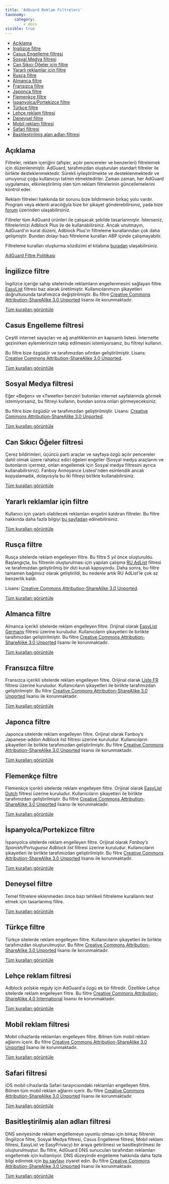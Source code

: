 ```yaml
---
title: 'AdGuard Reklam Filtreleri'
taxonomy:
    category:
        - docs
visible: true
---
```


*   [Açıklama](#introduction)
*   [İngilizce filtre](#english)
*   [Casus Engelleme filtresi](#privacy)
*   [Sosyal Medya filtresi](#social)
*   [Can Sıkıcı Öğeler için filtre](#annoyances)
*   [Yararlı reklamlar için filtre](#useful)
*   [Rusça filtre](#russian)
*   [Almanca filtre](#german)
*   [Fransızca filtre](#french)
*   [Japonca filtre](#japanese)
*   [Flemenkçe filtre](#dutch)
*   [İspanyolca/Portekizce filtre](#spanish)
*   [Türkçe filtre](#turkish)
*   [Lehçe reklam filtresi](#polish-ads)
*   [Deneysel filtre](#experimental)
*   [Mobil reklam filtresi](#mobile)
*   [Safari filtresi](#safari)
*   [Basitleştirilmiş alan adları filtresi](#domains)

<a name="introduction"></a>

## Açıklama

Filtreler, reklam içeriğini (afişler, açılır pencereler ve benzerleri) filtrelemek için düzenlenmiştir. AdGuard, tarafımızdan oluşturulan standart filtreler ile birlikte desteklenmektedir. Sürekli iyileştirilmekte ve desteklenmektedir ve umuyoruz çoğu kullanıcıyı tatmin etmektedirler. Zaman zaman, her AdGuard uygulaması, etkinleştirilmiş olan tüm reklam filtrelerinin güncellemelerini kontrol eder.

Reklam filtreleri hakkında bir sorunu bize bildirmenin birkaç yolu vardır. Program veya eklenti aracılığyla bize bir şikayet gönderebilirsınız, yada bize [forum](https://forum.adguard.com/?langid=1) üzerinden ulaşabilirsiniz. 

Filtreler tüm AdGuard ürünleri ile çalışacak şekilde tasarlanmıştır. İsterseniz, filtrelerimizi Adblock Plus ile de kullanabilirsiniz. Ancak unutmayın, AdGuard'ın kural düzeni, Adblock Plus'ın filtreleme kurallarından çok daha gelişmiştir. Bundan dolayı bazı filtreleme kuralları ABP içinde çalışmayabilir.

Filtreleme kuralları oluşturma sözdizimi el kitabına [buradan](/general/how-to-create-your-own-ad-filters) ulaşabilirsiniz.

[AdGuard Filtre Politikası](https://blog.adguard.com/en/adguard-news/adguard-filter-policy.html)


<a name="english"></a>

## İngilizce filtre

İngilizce içeriğe sahip sitelerinde reklamların engellenmesini sağlayan filtre. [EasyList](https://easylist.to/) filtresi baz alarak üretilmiştir. Kullanıcılarımızın şikayetleri doğrultusunda tarafımızca değiştirilmiştir. Bu filtre [Creative Commons Attribution-ShareAlike 3.0 Unported](https://creativecommons.org/licenses/by-sa/3.0/) lisansı ile korunmaktadır.

[Tüm kuralları görüntüle](https://filters.adtidy.org/extension/chromium/filters/2.txt)



<a name="privacy"></a>

## Casus Engelleme filtresi

Çeşitli internet sayaçları ve ağ analitiklerinin en kapsamlı listesi. İnternette gezinirken eylemlerinizin takip edilmesini istemiyorsanız, bu filtreyi kullanın.

Bu filtre bize özgüdür ve tarafımızdan sıfırdan geliştirilmiştir. Lisans: [Creative Commons Attribution-ShareAlike 3.0 Unported](https://creativecommons.org/licenses/by-sa/3.0/).

[Tüm kuralları görüntüle](https://filters.adtidy.org/extension/chromium/filters/3.txt)



<a name="social"></a>

## Sosyal Medya filtresi

Eğer «Beğen» ve «Tweetle» benzeri butonları internet sayfalarında görmek istemiyorsanız, bu filtreyi kullanın, bundan sonra onları görmeyeceksiniz.

Bu filtre bize özgüdür ve tarafımızdan geliştirilmiştir. Lisans: [Creative Commons Attribution-ShareAlike 3.0 Unported](https://creativecommons.org/licenses/by-sa/3.0/).

[Tüm kuralları görüntüle](https://filters.adtidy.org/extension/chromium/filters/4.txt)



<a name="annoyances"></a>

## Can Sıkıcı Öğeler filtresi

Çerez bildirimleri, üçüncü parti araçlar ve sayfaya özgü açılır pencereler dahil olmak üzere rahatsız edici öğeleri engeller (Sosyal medya araçlarını ve butonlarını içermez, onları engellemek için Sosyal medya filtresini ayrıca kullanabilirsiniz). Fanboy Annoyance Listesi'nden esinlendik ancak kopyalamadık, dolayısıyla bu iki filtreyi birlikte kullanabilirsiniz.

[Tüm kuralları görüntüle](https://filters.adtidy.org/extension/chromium/filters/14.txt)



<a name="useful"></a>

## Yararlı reklamlar için filtre

Kullanıcı için yararlı olabilecek reklamları engelini kaldıran filtreler. Bu filtre hakkında daha fazla bilgiyi [bu sayfadan](https://kb.adguard.com/en/general/search-ads-and-self-promotion) edinebilirsiniz.

[Tüm kuralları görüntüle](https://filters.adtidy.org/extension/chromium/filters/10.txt)



<a name="russian"></a>

## Rusça filtre

Rusça sitelerde reklam engelleyen filtre. Bu filtre 5 yıl önce oluşturuldu. Başlangıçta, bu filtrenin oluşturulması için yapılan çalışma [RU AdList](https://code.google.com/p/ruadlist/) filtresi ve tarafımızdan geliştirilmiş bir dizi kuralı kapsıyordu. Daha sonra, bu filtre tamamen bağımsız olarak geliştirildi, bu nedenle artık RU AdList'le çok az benzerlik kaldı.

Lisans: [Creative Commons Attribution-ShareAlike 3.0 Unported](https://creativecommons.org/licenses/by-sa/3.0/).

[Tüm kuralları görüntüle](https://filters.adtidy.org/extension/chromium/filters/1.txt)



<a name="german"></a>

## Almanca filtre

Almanca içerikli sitelerde reklam engelleyen filtre. Orijinal olarak [EasyList Germany](https://easylist.to/) filtresi üzerine kuruludur. Kullanıcıların şikayetleri ile birlikte tarafımızdan geliştirilmiştir. Bu filtre [Creative Commons Attribution-ShareAlike 3.0 Unported](https://creativecommons.org/licenses/by-sa/3.0/) lisansı ile korunmaktadır.

[Tüm kuralları görüntüle](https://filters.adtidy.org/extension/chromium/filters/6.txt)



<a name="french"></a>

## Fransızca filtre

Fransızca içerikli sitelerde reklam engelleyen filtre. Orijinal olarak [Liste FR](https://forums.lanik.us/viewforum.php?f=91) filtresi üzerine kuruludur. Kullanıcıların şikayetleri ile birlikte tarafımızdan geliştirilmiştir. Bu filtre [Creative Commons Attribution-ShareAlike 3.0 Unported](https://creativecommons.org/licenses/by-sa/3.0/) lisansı ile korunmaktadır.

[Tüm kuralları görüntüle](https://filters.adtidy.org/extension/chromium/filters/16.txt)



<a name="japanese"></a>

## Japonca filtre

Japonca sitelerde reklam engelleyen filtre. Orijinal olarak Fanboy’s Japanese-addon Adblock list filtresi üzerine kuruludur. Kullanıcıların şikayetleri ile birlikte tarafımızdan geliştirilmiştir. Bu filtre [Creative Commons Attribution-ShareAlike 3.0 Unported](https://creativecommons.org/licenses/by-sa/3.0/) lisansı ile korunmaktadır.

[Tüm kuralları görüntüle](https://filters.adtidy.org/extension/chromium/filters/7.txt)



<a name="dutch"></a>

## Flemenkçe filtre

Flemenkçe içerikli sitelerde reklam engelleyen filtre. Orijinal olarak [EasyList Dutch](https://easylist.to/) filtresi üzerine kuruludur. Kullanıcıların şikayetleri ile birlikte tarafımızdan geliştirilmiştir. Bu filtre [Creative Commons Attribution-ShareAlike 3.0 Unported](https://creativecommons.org/licenses/by-sa/3.0/) lisansı ile korunmaktadır.

[Tüm kuralları görüntüle](https://filters.adtidy.org/extension/chromium/filters/8.txt)



<a name="spanish"></a>

## İspanyolca/Portekizce filtre

İspanyolca sitelerde reklam engelleyen filtre. Orijinal olarak _Fanboy’s Spanish/Portuguese Adblock list_ filtresi üzerine kuruludur. Kullanıcıların şikayetleri ile birlikte tarafımızdan geliştirilmiştir. Bu filtre [Creative Commons Attribution-ShareAlike 3.0 Unported](https://creativecommons.org/licenses/by-sa/3.0/) lisansı ile korunmaktadır.

[Tüm kuralları görüntüle](https://filters.adtidy.org/extension/chromium/filters/9.txt)



<a name="experimental"></a>

## Deneysel filtre

Temel filtrelere eklenmeden önce bazı tehlikeli filtreleme kurallarını test etmek için tasarlanmış filtre.

[Tüm kuralları görüntüle](https://filters.adtidy.org/extension/chromium/filters/5.txt)



<a name="turkish"></a>

## Türkçe filtre

Türkçe sitelerde reklam engelleyen filtre. Kullanıcıların şikayetleri ile birlikte tarafımızdan oluşturulmuştur. Bu filtre [Creative Commons Attribution-ShareAlike 3.0 Unported](https://creativecommons.org/licenses/by-sa/3.0/) lisansı ile korunmaktadır.

[Tüm kuralları görüntüle](https://filters.adtidy.org/extension/chromium/filters/13.txt)



<a name="polish-ads"></a>

## Lehçe reklam filtresi

Adblock polskie reguły için AdGuard'a özgü ek bir filtredir. Özellikle Lehçe sitelerde reklam engelleyen filtre. Bu filtre [Creative Commons Attribution-ShareAlike 4.0 International](https://creativecommons.org/licenses/by-nc-sa/4.0/) lisansı ile korunmaktadır.

[Tüm kuralları görüntüle](https://filters.adtidy.org/extension/chromium/filters/238.txt)



<a name="mobile"></a>

## Mobil reklam filtresi

Mobil cihazlarda reklamları engelleyen filtre. Bilinen tüm mobil reklam ağlarını içerir. Bu filtre [Creative Commons Attribution-ShareAlike 3.0 Unported](https://creativecommons.org/licenses/by-sa/3.0/) lisansı ile korunmaktadır.

[Tüm kuralları görüntüle](https://filters.adtidy.org/extension/chromium/filters/11.txt)



<a name="safari"></a>

## Safari filtresi

iOS mobil cihazlarda Safari tarayıcısındaki reklamları engelleyen filtre. Bilinen tüm mobil reklam ağlarını içerir. Bu filtre [Creative Commons Attribution-ShareAlike 3.0 Unported](https://creativecommons.org/licenses/by-sa/3.0/) lisansı ile korunmaktadır.

[Tüm kuralları görüntüle](https://filters.adtidy.org/extension/chromium/filters/12.txt)



<a name="domains"></a>

## Basitleştirilmiş alan adları filtresi

DNS seviyesinde reklam engellemeye uyumlu olması için birkaç filtrenin (İngilizce filtre, Sosyal Medya filtresi, Casus Engelleme filtresi, Mobil reklam filtresi, EasyList ve EasyPrivacy) bir araya getirilmesi ve basitleştirilmesi ile oluşturulmuştur. Bu filtre, AdGuard DNS sunucuları tarafından reklamları engellemek için kullanılıyor. DNS düzeyinde engelleme hakkında daha fazla bilgi edinmek için [bu sayfayı](https://adguard.com/adguard-dns/overview.html) ziyaret edin. Bu filtre [Creative Commons Attribution-ShareAlike 3.0 Unported](https://creativecommons.org/licenses/by-sa/3.0/) lisansı ile korunmaktadır.

[Tüm kuralları görüntüle](https://filters.adtidy.org/extension/chromium/filters/15.txt)
